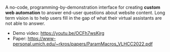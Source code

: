 A no-code, programming-by-demonstration interface for creating **custom web automation** to answer end-user questions about website content. Long term vision is to help users fill in the gap of what their virtual assistants are not able to answer.
- Demo video: https://youtu.be/OCFh7wsKjrg
- Paper: https://www-personal.umich.edu/~rkros/papers/ParamMacros_VLHCC2022.pdf

